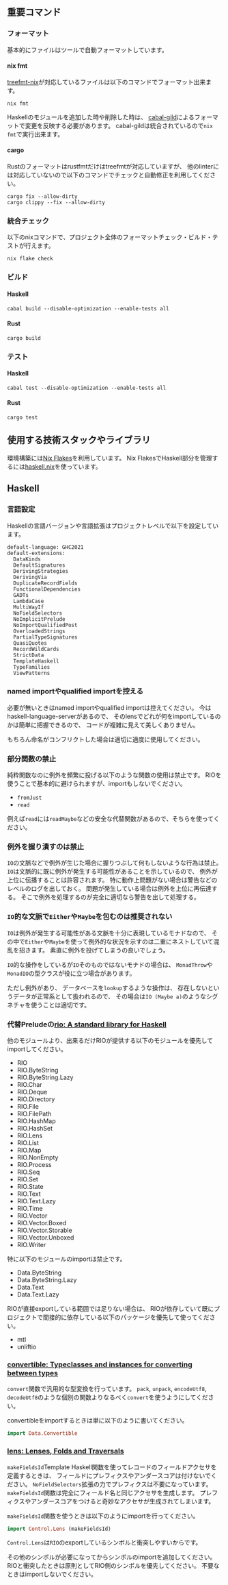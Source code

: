## 重要コマンド

### フォーマット

基本的にファイルはツールで自動フォーマットしています。

#### nix fmt

[treefmt-nix](https://github.com/numtide/treefmt-nix)が対応しているファイルは以下のコマンドでフォーマット出来ます。

```console
nix fmt
```

Haskellのモジュールを追加した時や削除した時は、
[cabal-gild](https://hackage.haskell.org/package/cabal-gild)によるフォーマットで変更を反映する必要があります。
cabal-gildは統合されているので`nix fmt`で実行出来ます。

#### cargo

Rustのフォーマットはrustfmtだけはtreefmtが対応していますが、
他のlinterには対応していないので以下のコマンドでチェックと自動修正を利用してください。

```console
cargo fix --allow-dirty
cargo clippy --fix --allow-dirty
```

### 統合チェック

以下のnixコマンドで、プロジェクト全体のフォーマットチェック・ビルド・テストが行えます。

```console
nix flake check
```

### ビルド

#### Haskell

```console
cabal build --disable-optimization --enable-tests all
```

#### Rust

```console
cargo build
```

### テスト

#### Haskell

```console
cabal test --disable-optimization --enable-tests all
```

#### Rust

```console
cargo test
```

## 使用する技術スタックやライブラリ

環境構築には[Nix Flakes](https://wiki.nixos.org/wiki/Flakes/ja)を利用しています。
Nix FlakesでHaskell部分を管理するには[haskell.nix](https://input-output-hk.github.io/haskell.nix/)を使っています。

## Haskell

### 言語設定

Haskellの言語バージョンや言語拡張はプロジェクトレベルで以下を設定しています。

```cabal
default-language: GHC2021
default-extensions:
  DataKinds
  DefaultSignatures
  DerivingStrategies
  DerivingVia
  DuplicateRecordFields
  FunctionalDependencies
  GADTs
  LambdaCase
  MultiWayIf
  NoFieldSelectors
  NoImplicitPrelude
  NoImportQualifiedPost
  OverloadedStrings
  PartialTypeSignatures
  QuasiQuotes
  RecordWildCards
  StrictData
  TemplateHaskell
  TypeFamilies
  ViewPatterns
```

### named importやqualified importを控える

必要が無いときはnamed importやqualified importは控えてください。
今はhaskell-language-serverがあるので、
そのlensでどれが何をimportしているのかは簡単に把握できるので、
コードが複雑に見えて美しくありません。

もちろん命名がコンフリクトした場合は適切に適度に使用してください。

### 部分関数の禁止

純粋関数なのに例外を頻繁に投げる以下のような関数の使用は禁止です。
RIOを使うことで基本的に避けられますが、importもしないでください。

- `fromJust`
- `read`

例えば`read`には`readMaybe`などの安全な代替関数があるので、そちらを使ってください。

### 例外を握り潰すのは禁止

`IO`の文脈などで例外が生じた場合に握りつぶして何もしないような行為は禁止。
`IO`は文脈的に既に例外が発生する可能性があることを示しているので、
例外が上位に伝播することは許容されます。
特に動作上問題がない場合は警告などのレベルのログを出しておく。
問題が発生している場合は例外を上位に再伝達する。
そこで例外を処理するのが完全に適切なら警告を出して処理する。

### `IO`的な文脈で`Either`や`Maybe`を包むのは推奨されない

`IO`は例外が発生する可能性がある文脈を十分に表現しているモナドなので、
その中で`Either`や`Maybe`を使って例外的な状況を示すのは二重にネストしていて混乱を招きます。
素直に例外を投げてしまうの良いでしょう。

`IO`的な操作をしているが`IO`そのものではないモナドの場合は、
`MonadThrow`や`MonadIO`の型クラスが役に立つ場合があります。

ただし例外があり、
データベースを`lookup`するような操作は、
存在しないというデータが正常系として扱われるので、
その場合は`IO (Maybe a)`のようなシグネチャを使うことは適切です。

### 代替Preludeの[rio: A standard library for Haskell](https://hackage.haskell.org/package/rio)

他のモジュールより、出来るだけRIOが提供する以下のモジュールを優先してimportしてください。

- RIO
- RIO.ByteString
- RIO.ByteString.Lazy
- RIO.Char
- RIO.Deque
- RIO.Directory
- RIO.File
- RIO.FilePath
- RIO.HashMap
- RIO.HashSet
- RIO.Lens
- RIO.List
- RIO.Map
- RIO.NonEmpty
- RIO.Process
- RIO.Seq
- RIO.Set
- RIO.State
- RIO.Text
- RIO.Text.Lazy
- RIO.Time
- RIO.Vector
- RIO.Vector.Boxed
- RIO.Vector.Storable
- RIO.Vector.Unboxed
- RIO.Writer

特に以下のモジュールのimportは禁止です。

- Data.ByteString
- Data.ByteString.Lazy
- Data.Text
- Data.Text.Lazy

RIOが直接exportしている範囲では足りない場合は、
RIOが依存していて既にプロジェクトで間接的に依存している以下のパッケージを優先して使ってください。

- mtl
- unliftio

### [convertible: Typeclasses and instances for converting between types](https://hackage.haskell.org/package/convertible)

`convert`関数で汎用的な型変換を行っています。
`pack`, `unpack`, `encodeUtf8`, `decodeUtf8`のような個別の関数よりなるべく`convert`を使うようにしてください。

convertibleをimportするときは単に以下のように書いてください。

```haskell
import Data.Convertible
```

### [lens: Lenses, Folds and Traversals](https://hackage.haskell.org/package/lens)

`makeFieldsId`Template Haskell関数を使ってレコードのフィールドアクセサを定義するときは、
フィールドにプレフィクスやアンダースコアは付けないでください。
`NoFieldSelectors`拡張の力でプレフィクスは不要になっています。
`makeFieldsId`関数は完全にフィールド名と同じアクセサを生成します。
プレフィクスやアンダースコアをつけると奇妙なアクセサが生成されてしまいます。

`makeFieldsId`関数を使うときは以下のようにimportを行ってください。

```haskell
import Control.Lens (makeFieldsId)
```

`Control.Lens`は`RIO`のexportしているシンボルと衝突しやすいからです。

その他のシンボルが必要になってからシンボルのimportを追加してください。
RIOと衝突したときは原則としてRIO側のシンボルを優先してください。
不要なときはimportしないでください。
